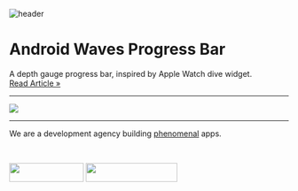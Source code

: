 ![header](https://user-images.githubusercontent.com/9447630/217482844-e5f420cf-7aa2-4684-8238-54064bbb23ba.png)

<p><h1 align="left">Android Waves Progress Bar</h1></p>
A depth gauge progress bar, inspired by Apple Watch dive widget.
</br>
<a href="https://exyte.com/blog/water-level-widget">Read Article »</a>
</br>

___

<img align="center" src="https://github.com/exyte/android-waves-progressbar/assets/57913130/46a475f0-99d1-4150-afe8-8ac13df282bd">
</br>

___
<p> We are a development agency building
 <a href="https://clutch.co/profile/exyte#review-731233?utm_medium=referral&utm_source=github.com&utm_campaign=phenomenal_to_clutch">phenomenal</a> apps.</p>
</br>

<a href="https://exyte.com/contacts"><img src="https://i.imgur.com/vGjsQPt.png" width="134" height="34"></a> <a href="https://twitter.com/exyteHQ"><img src="https://i.imgur.com/DngwSn1.png" width="165" height="34"></a>
</br></br>
